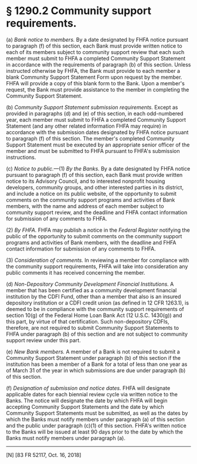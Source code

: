 # § 1290.2   Community support requirements.

(a) *Bank notice to members.* By a date designated by FHFA notice pursuant to paragraph (f) of this section, each Bank must provide written notice to each of its members subject to community support review that each such member must submit to FHFA a completed Community Support Statement in accordance with the requirements of paragraph (b) of this section. Unless instructed otherwise by FHFA, the Bank must provide to each member a blank Community Support Statement Form upon request by the member. FHFA will provide a copy of this blank form to the Bank. Upon a member's request, the Bank must provide assistance to the member in completing the Community Support Statement.


(b) *Community Support Statement submission requirements.* Except as provided in paragraphs (d) and (e) of this section, in each odd-numbered year, each member must submit to FHFA a completed Community Support Statement (and any other related information FHFA may require) in accordance with the submission dates designated by FHFA notice pursuant to paragraph (f) of this section. The member's completed Community Support Statement must be executed by an appropriate senior officer of the member and must be submitted to FHFA pursuant to FHFA's submission instructions.


(c) *Notice to public.*—(1) *By the Banks.* By a date designated by FHFA notice pursuant to paragraph (f) of this section, each Bank must provide written notice to its Advisory Council, and to interested nonprofit housing developers, community groups, and other interested parties in its district, and include a notice on its public website, of the opportunity to submit comments on the community support programs and activities of Bank members, with the name and address of each member subject to community support review, and the deadline and FHFA contact information for submission of any comments to FHFA.


(2) *By FHFA.* FHFA may publish a notice in the *Federal Register* notifying the public of the opportunity to submit comments on the community support programs and activities of Bank members, with the deadline and FHFA contact information for submission of any comments to FHFA.


(3) *Consideration of comments.* In reviewing a member for compliance with the community support requirements, FHFA will take into consideration any public comments it has received concerning the member.


(d) *Non-Depository Community Development Financial Institutions.* A member that has been certified as a community development financial institution by the CDFI Fund, other than a member that also is an insured depository institution or a CDFI credit union (as defined in 12 CFR 1263.1), is deemed to be in compliance with the community support requirements of section 10(g) of the Federal Home Loan Bank Act (12 U.S.C. 1430(g)) and this part, by virtue of that certification. Such non-depository CDFIs, therefore, are not required to submit Community Support Statements to FHFA under paragraph (b) of this section and are not subject to community support review under this part.


(e) *New Bank members.* A member of a Bank is not required to submit a Community Support Statement under paragraph (b) of this section if the institution has been a member of a Bank for a total of less than one year as of March 31 of the year in which submissions are due under paragraph (b) of this section.


(f) *Designation of submission and notice dates.* FHFA will designate applicable dates for each biennial review cycle via written notice to the Banks. The notice will designate the date by which FHFA will begin accepting Community Support Statements and the date by which Community Support Statements must be submitted, as well as the dates by which the Banks must notify members under paragraph (a) of this section and the public under paragraph (c)(1) of this section. FHFA's written notice to the Banks will be issued at least 90 days prior to the date by which the Banks must notify members under paragraph (a).



---

[N] [83 FR 52117, Oct. 16, 2018]




